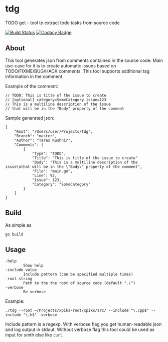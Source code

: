 # tdg
TODO get - tool to extract todo tasks from source code

[![Build Status](https://travis-ci.org/ribtoks/tdg.svg?branch=master)](https://travis-ci.org/ribtoks/tdg)
[![Codacy Badge](https://api.codacy.com/project/badge/Grade/712b5193d6564beb88ba1e66ac1e0792)](https://www.codacy.com/app/ribtoks/tdg)

## About

This tool generates json from comments contained in the source code. Main use-case for it is to create automatic issues based on TODO/FIXME/BUG/HACK comments. This tool supports additional tag information in the comment

Example of the comment:

    // TODO: This is title of the issue to create
    // [optional] category=SomeCategory issue=123
    // This is a multiline description of the issue
    // that will be in the "Body" property of the comment

Sample generated json:

    {
        "Root": "/Users/user/Projects/tdg",
        "Branch": "master",
        "Author": "Taras Kushnir",
        "Comments": [
            {
                "Type": "TODO",
                "Title": "This is title of the issue to create"
                "Body": "This is a multiline description of the issue\nthat will be in the \"Body\" property of the comment",
                "File": "main.go",
                "Line": 92,
                "Issue": 123,
                "Category": "SomeCategory"
            }
        ]
    }

## Build

As simple as

    go build

## Usage

    -help
            Show help
    -include value
            Include pattern (can be specified multiple times)
    -root string
            Path to the the root of source code (default "./")
    -verbose
            Be verbose

Example:

    ./tdg --root ~/Projects/xpiks-root/xpiks/src/ --include "\.cpp$" --include "\.h$" -verbose

Include pattern is a regexp. With verbose flag you get human-readable json and log output in stdout. Without verbose flag this tool could be used as input for smth else like `curl`.
